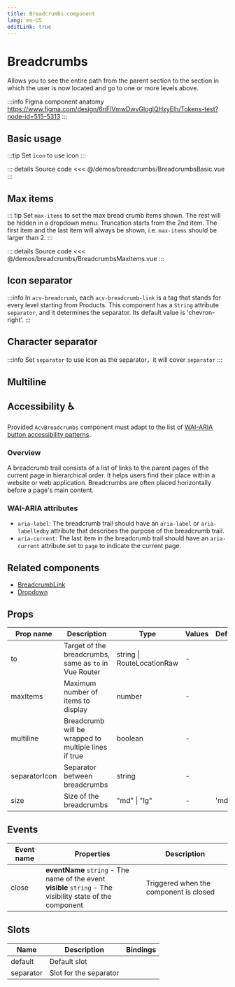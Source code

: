 ```yaml
---
title: Breadcrumbs component
lang: en-US
editLink: true
---
```


# Breadcrumbs

Allows you to see the entire path from the parent section to the section
in which the user is now located and go to one or more levels above.

:::info Figma component anatomy
https://www.figma.com/design/6nFlVmwDwvGloglQHxyElh/Tokens-test?node-id=515-5313
:::

## Basic usage

:::tip
Set `icon` to use icon
:::

<BreadcrumbsBasic />

::: details Source code
<<< @/demos/breadcrumbs/BreadcrumbsBasic.vue
:::

## Max items

::: tip
Set `max-items` to set the max bread crumb items shown. The rest will be hidden in a dropdown menu. Truncation starts from the 2nd item. The first item and the last item will always be shown, i.e. `max-items` should be larger than 2.
:::

<BreadcrumbsMaxItems />

::: details Source code
<<< @/demos/breadcrumbs/BreadcrumbsMaxItems.vue
:::

## Icon separator

:::info
In `acv-breadcrumb`, each `acv-breadcrumb-link` is a tag that stands for every level starting from Products.
This component has a `String` attribute `separator`, and it determines the separator.
Its default value is 'chevron-right'.
:::

<BreadcrumbsIconSeparator />

## Character separator

:::info
Set `separator` to use icon as the separator，it will cover `separator`
:::

<BreadcrumbsSeparatorCharacter />

## Multiline

<BreadcrumbsMultiline />

## Accessibility ♿️

Provided `AcvBreadcrumbs` component must adapt to the list of
[WAI-ARIA button accessibility patterns](https://www.w3.org/WAI/ARIA/apg/patterns/breadcrumb/).

### Overview

A breadcrumb trail consists of a list of links to the parent pages of the current page in hierarchical order.
It helps users find their place within a website or web application.
Breadcrumbs are often placed horizontally before a page's main content.

### WAI-ARIA attributes

- `aria-label`: The breadcrumb trail should have an `aria-label` or `aria-labelledby` attribute that describes the purpose of the breadcrumb trail.
- `aria-current`: The last item in the breadcrumb trail should have an `aria-current` attribute set to `page` to indicate the current page.

## Related components

- [BreadcrumbLink](/components/breadcrumbs/breadcrumbLink/breadcrumbLink.doc)
- [Dropdown](/components/dropdown/dropdown.doc)

## Props

| Prop name     | Description                                           | Type                       | Values | Default |
| ------------- | ----------------------------------------------------- | -------------------------- | ------ | ------- |
| to            | Target of the breadcrumbs, same as `to` in Vue Router | string \| RouteLocationRaw | -      |         |
| maxItems      | Maximum number of items to display                    | number                     | -      |         |
| multiline     | Breadcrumb will be wrapped to multiple lines if true  | boolean                    | -      |         |
| separatorIcon | Separator between breadcrumbs                         | string                     | -      |         |
| size          | Size of the breadcrumbs                               | "md" \| "lg"               | -      | 'md'    |

## Events

| Event name | Properties                                                                                                      | Description                            |
| ---------- | --------------------------------------------------------------------------------------------------------------- | -------------------------------------- |
| close      | **eventName** `string` - The name of the event<br/>**visible** `string` - The visibility state of the component | Triggered when the component is closed |

## Slots

| Name      | Description            | Bindings |
| --------- | ---------------------- | -------- |
| default   | Default slot           |          |
| separator | Slot for the separator |          |
